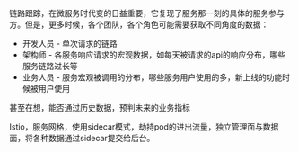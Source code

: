 链路跟踪，在微服务时代变的日益重要，它复现了服务那一刻的具体的服务参与方。但是，更多时候，各个团队，各个角色可能需要获取不同角度的数据：

- 开发人员 - 单次请求的链路
- 架构师 - 各服务响应请求的宏观数据，如每天被请求的api的响应分布，哪些服务链路过长等
- 业务人员 - 服务宏观被调用的分布，哪些服务用户使用的多，新上线的功能时候被用户使用

甚至在想，能否通过历史数据，预判未来的业务指标

Istio，服务网格，使用sidecar模式，劫持pod的进出流量，独立管理面与数据面，将各种数据通过sidecar提交给后台。

